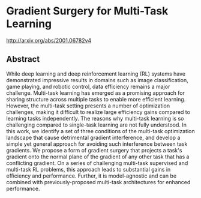 # Gradient Surgery for Multi-Task Learning
http://arxiv.org/abs/2001.06782v4
## Abstract
While deep learning and deep reinforcement learning (RL) systems have demonstrated impressive results in domains such as image classification, game playing, and robotic control, data efficiency remains a major challenge. Multi-task learning has emerged as a promising approach for sharing structure across multiple tasks to enable more efficient learning. However, the multi-task setting presents a number of optimization challenges, making it difficult to realize large efficiency gains compared to learning tasks independently. The reasons why multi-task learning is so challenging compared to single-task learning are not fully understood. In this work, we identify a set of three conditions of the multi-task optimization landscape that cause detrimental gradient interference, and develop a simple yet general approach for avoiding such interference between task gradients. We propose a form of gradient surgery that projects a task's gradient onto the normal plane of the gradient of any other task that has a conflicting gradient. On a series of challenging multi-task supervised and multi-task RL problems, this approach leads to substantial gains in efficiency and performance. Further, it is model-agnostic and can be combined with previously-proposed multi-task architectures for enhanced performance.